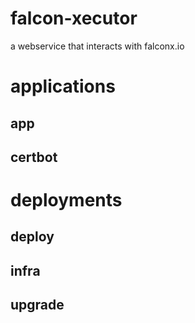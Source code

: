 # falcon-xecutor
a webservice that interacts with falconx.io

# applications

## app

## certbot

# deployments

## deploy

## infra

## upgrade